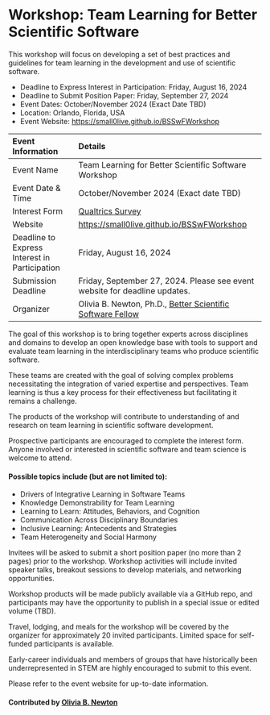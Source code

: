 # Workshop: Team Learning for Better Scientific Software

This workshop will focus on developing a set of best practices and guidelines for team learning in the development and use of scientific software.

- Deadline to Express Interest in Participation: Friday, August 16, 2024
- Deadline to Submit Position Paper: Friday, September 27, 2024
- Event Dates: October/November 2024 (Exact Date TBD)
- Location: Orlando, Florida, USA
- Event Website: https://small0live.github.io/BSSwFWorkshop

Event Information | Details
:--- | :---			   
Event Name | Team Learning for Better Scientific Software Workshop
Event Date & Time | October/November 2024 (Exact date TBD)
Interest Form | [Qualtrics Survey](https://tinyurl.com/tl4bssw>)
Website |	https://small0live.github.io/BSSwFWorkshop
Deadline to Express Interest in Participation | Friday, August 16, 2024
Submission Deadline | Friday, September 27, 2024. Please see event website for deadline updates.
Organizer | Olivia B. Newton, Ph.D., [Better Scientific Software Fellow](https://bssw.io/fellowship)


The goal of this workshop is to bring together experts across disciplines and domains to develop an open knowledge base with tools to support and evaluate team learning in the interdisciplinary teams who produce scientific software.

These teams are created with the goal of solving complex problems necessitating the integration of varied expertise and perspectives. Team learning is thus a key process for their effectiveness but facilitating it remains a challenge. 

The products of the workshop will contribute to understanding of and research on team learning in scientific software development.

Prospective participants are encouraged to complete the interest form. Anyone involved or interested in scientific software and team science is welcome to attend.


#### Possible topics include (but are not limited to):

* Drivers of Integrative Learning in Software Teams
* Knowledge Demonstrability for Team Learning
* Learning to Learn: Attitudes, Behaviors, and Cognition
* Communication Across Disciplinary Boundaries
* Inclusive Learning: Antecedents and Strategies
* Team Heterogeneity and Social Harmony

Invitees will be asked to submit a short position paper (no more than 2 pages) prior to the workshop. Workshop activities will include invited speaker talks, breakout sessions to develop materials, and networking opportunities.

Workshop products will be made publicly available via a GitHub repo, and participants may have the opportunity to publish in a special issue or edited volume (TBD).


Travel, lodging, and meals for the workshop will be covered by the organizer for approximately 20 invited participants. Limited space for self-funded participants is available. 

Early-career individuals and members of groups that have historically been underrepresented in STEM are highly encouraged to submit to this event.

Please refer to the event website for up-to-date information.

#### Contributed by [Olivia B. Newton](https://github.com/small0live "Olivia B. Newton GitHub profile")

<!---
Publish: yes
Topics: conferences and workshops, software engineering, Strategies for More Effective Teams
RSS update: 
--->
